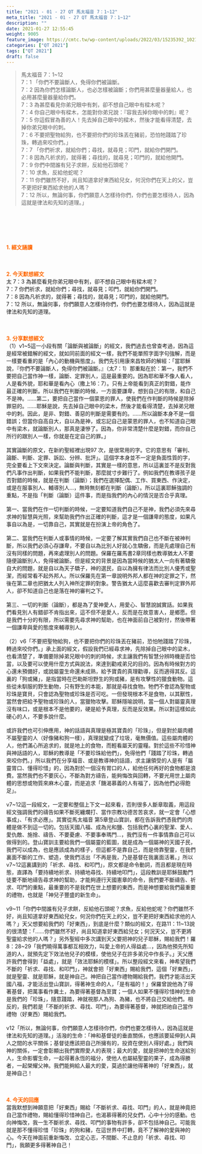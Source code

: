 ```yaml
---
title: "2021 - 01 - 27 QT 馬太福音 7：1~12"
meta_title: "2021 - 01 - 27 QT 馬太福音 7：1~12"
description: ""
date: 2021-01-27 12:55:45
weight: 9005
feature_image: https://cmtc.tw/wp-content/uploads/2022/03/15235392_10211799862337740_180693556567566654_o-1.webp
categories: ["QT 2021"]
tags: ["QT 2021"]
draft: false
---
```


<blockquote>馬太福音 7：1~12<br />
7：1 「你們不要論斷人，免得你們被論斷。<br />
7：2 因為你們怎樣論斷人，也必怎樣被論斷；你們用甚麼量器量給人，也必用甚麼量器量給你們。<br />
7：3 為甚麼看見你弟兄眼中有刺，卻不想自己眼中有樑木呢？<br />
7：4 你自己眼中有樑木，怎能對你弟兄說：『容我去掉你眼中的刺』呢？<br />
7：5 你這假冒為善的人！先去掉自己眼中的樑木，然後才能看得清楚，去掉你弟兄眼中的刺。<br />
7：6 不要把聖物給狗，也不要把你們的珍珠丟在豬前，恐怕牠踐踏了珍珠，轉過來咬你們。」<br />
7：7 「你們祈求，就給你們；尋找，就尋見；叩門，就給你們開門。<br />
7：8 因為凡祈求的，就得著；尋找的，就尋見；叩門的，就給他開門。<br />
7：9 你們中間誰有兒子求餅，反給他石頭呢？<br />
7：10 求魚，反給他蛇呢？<br />
7：11 你們雖然不好，尚且知道拿好東西給兒女，何況你們在天上的父，豈不更把好東西給求他的人嗎？<br />
7：12 所以，無論何事，你們願意人怎樣待你們，你們也要怎樣待人，因為這就是律法和先知的道理。」</blockquote><br />
&nbsp;<br />
<br />
&nbsp;<br />
<br />
<span style="color: #ff6600;"><strong>1. </strong><strong>經文誦讀</strong></span><br />
<br />
<span style="color: #ff6600;"><strong> </strong></span><br />
<br />
<span style="color: #ff6600;"><strong>2. 今天默想</strong><strong>經文<br />
</strong></span>太 7：3 為甚麼看見你弟兄眼中有刺，卻不想自己眼中有樑木呢？<br />
7：7 你們祈求，就給你們；尋找，就尋見；叩門，就給你們開門。<br />
7：8 因為凡祈求的，就得著；尋找的，就尋見；叩門的，就給他開門。<br />
7：12 所以，無論何事，你們願意人怎樣待你們，你們也要怎樣待人，因為這就是律法和先知的道理。<br />
<br />
&nbsp;<br />
<br />
<span style="color: #ff6600;"><strong>3. 分享默想經文<br />
</strong></span>（1）v1~5這一小段有關「論斷與被論斷」的經文，我們過去也曾查考過，因為這是經常被錯解的經文，就如同前面的經文一樣，我們不能單照字面字句強解，而是一樣要看重的是「內心的動機與態度」。我們先引用康來昌牧師的解經：「當耶穌說，『你們不要論斷人，免得你們被論斷。』（太7：1）那重點在於：第一，我們不要把自己當作神一樣，論斷、定罪別人，這是最重要的。因為耶和華不像人看人，人是看外貌，耶和華是看內心（撒上16：7）。只有上帝能看到真正的對錯，能作最正確的判斷。所以我們在判斷的時候，一方面要謙卑，想到自己的有限，和自己不是神。……第二，要把自己當作一個蒙恩的罪人，使我們在作判斷的時候是除掉罪惡的。……耶穌是說，先去掉自己眼中的梁木，然後才能看得清楚，去掉弟兄眼中的刺。因此，是非、對錯、善惡的判斷是需要有的。……所以論斷本身不是一個錯誤；但當你自高自大，自以為是神，或忘記自己是蒙恩的罪人，也不知道自己眼中有梁木，就論斷別人，那真是淒慘了。因為，你非常清楚什麼是對錯，而你自己所行的跟別人一樣，你就是在定自己的罪。」<br />
<br />
其實論斷的原文，在新約聖經裡出現97 次，是很常用的字。它的意思有「審判、論斷、判斷、定罪、訴訟、分辨、批評」。這個字本身並不一定是負面性質的字，完全要看上下文來決定。論斷與判斷，其實是一樣的意思，所以這裏並不是反對我們凡事作出判斷，如果我們不能判斷，那麼就寸步難行了。例如我們在教導孩子是否對錯的時候，就是在判斷（論斷）；我們在選擇配偶、工作、買東西、作決定，或是在服事別人、輔導別人…，無時無刻都在判斷（論斷）。所以這裏耶穌強調的重點，不是指「判斷（論斷）這件事，而是指我們的內心的情況是否合乎真理。<br />
<br />
第一、當我們在作一切判斷的時候，一定要知道我們自己不是神，我們必須先來尋求神的智慧與光照，來幫助我們作出正確的判斷，這才是一個謙卑的態度，如果凡事自以為是，一切靠自己，其實就是在扮演上帝的角色了。<br />
<br />
第二、當我們在判斷人或事情的時候，一定要了解其實我們自己也不斷在被神判斷，所以我們必須心存謙卑，不要自以為比別人好就心生驕傲，而是先處理自己有沒有同樣的問題，再來處理別人的問題。保羅在羅馬書2章同樣也教導猶太人不要隨便論斷別人，免得被論斷。但是經文的背景是因為當時候的猶太人一向有著驕傲自大的問題，就是自以為天子驕子，神的選民，自以為擁有律法而比別人優秀或聖潔，而經常看不起外邦人。所以保羅先在第一章說明外邦人都在神的定罪之下，然後在第二章也把猶太人列入神所定罪的對象。警告猶太人這麼喜歡去審判定罪外邦人，卻不知道自己也是落在神的審判之下。<br />
<br />
第三、一切的判斷（論斷），都是為了愛神愛人，用愛心、智慧說誠實話。如果我們看見別人有錯卻不肯指出來，這不但不是愛人，反而是在故意害人，是鄉愿。但是我們十分的有限，所以需要先尋求神的幫助，也在神面前自己被對付，然後帶著一個謙卑與愛的態度來輔導別人。<br />
<br />
（2）v6「不要把聖物給狗，也不要把你們的珍珠丟在豬前，恐怕牠踐踏了珍珠，轉過來咬你們。」承上面的經文，假設我們已經尋求神，先除掉自己眼中的梁木，也看清楚了，準備要除掉弟兄眼中的刺的時候，求主讓我們有智慧分辨時機是否恰當，以及要可以使用什麼方式與說法，來達到勸戒弟兄的目的。因為有時候對方的心還未預備好，或說屬靈生命還未成熟，給予寶貴的真理勸導，反而適得其反。這裏的「狗或豬」，是指當時在巴勒斯坦野生的狗或豬，是有攻擊性的獵食動物。這些從未馴服的野生動物，只有野生的本能，那就是尋找食物。牠們不會認為聖物或珍珠是寶貝，只會認為聖物或珍珠是否可吃。一但發現根本不是食物，以其獸性，當然會把給予聖物或珍珠的人，當獵物攻擊。耶穌隱喻說明，當一個人對屬靈真理沒有味口，或是根本不是他要的，硬是給予真理，反而是反效果。所以對這樣如此硬心的人，不要多說什麼。<br />
<br />
或許我們也可引伸應用，神的話語與真理是極其寶貴的「珍珠」，但是對於屬肉體不屬聖靈的人（好像豬和狗一樣），真理就變成了垃圾，毫無價值。這些屬肉體的人，他們滿心所追求的，就是地上的食物，而輕看屬天的靈糧。對於這些不珍惜神與神話語的人，耶穌的教導是「不要珍珠給他們」，免得他們「踐踏了珍珠，轉過來咬你們。」所以我們在分享福音、或是教導神的話語，求主讓領受的人是有「屬靈胃口、懂得珍惜」的，因為對於一個沒有胃口的人，給他任何再好的食物都是浪費。當然我們也不要灰心，不斷為對方禱告，能夠悔改與回轉，不要光用世上屬肉體的思想或物質來麻木心靈，而是追求「饑渴慕義的人有福了，因為他們必得飽足」。<br />
<br />
v7~12這一段經文，一定要和整個上下文一起來看，否則很多人斷章取義，用這段經文強調我們的禱告如果不斷死纏爛打、當作宗教功德苦苦哀求，就一定會「心想事成」、「有求必應」。其實從馬太福音 第5章登山寶訓，都在告訴我們憑我們的肉體是做不到這一切的。包括天國八福、成為光和鹽、包括我們心裏的聖潔、愛人、愛仇敵、施捨、禱告、不要憂慮、不要事奉瑪門…，我們沒有一件事情靠自己可以做得到的。登山寶訓主要給我們一個屬靈的藍圖，就是成為一個屬神的天國子民，我們可以成為，也是應該成為的樣子，但這都不是靠自己，而是倚靠聖靈，在我們裏面不斷的工作、塑造，使我們活出「不再是我，乃是基督在我裏面活著。」所以v7~12這裏講到的「祈求、尋找、和叩門」，原文都是命令動詞，而且都是現在時態，直譯為「要持續地祈求、持續地尋找、持續地叩門」，這段教訓是耶穌鼓勵門徒要不斷地禱告尋求神的幫助，才能夠遵行天國憲章的命令，我們要不斷禱告、祈求、叩門的重點，最重要的不是我們在世上想要的東西，而是神想要給我們最重要的禮物，也就是「神兒子豐盛的新生命」。<br />
<br />
v9~11「你們中間誰有兒子求餅，反給他石頭呢？求魚，反給他蛇呢？你們雖然不好，尚且知道拿好東西給兒女，何況你們在天上的父，豈不更把好東西給求他的人嗎？」天父想要給我們的「好東西」，到底是什麼？類似的經文，在路11：11~13說的很清楚：「……你們雖然不好，尚且知道拿好東西給兒女；何況天父，豈不更將聖靈給求他的人嗎？」另外聖經中多次講到天父要把神的兒子耶穌，賜給我們！羅8：28~29「我們曉得萬事都互相效力，叫愛上帝的人得益處…，因為他預先所知道的人，就預先定下效法他兒子的模樣，使他兒子在許多弟兄中作長子。」天父應許我們會得到「益處」，就是「效法耶穌的模樣」。所以整段經文來看，神希望我們不斷的「祈求、尋找、和叩門」，神就會把「好東西」賜給我們，這個「好東西」，就是聖靈、就是耶穌，就是神自己。神把自己當作禮物賜給我們，我們才能活出天國八福，才能活出登山寶訓，得著神生命的人，「是有福的！」保羅曾說他為了得著基督，把萬事看作糞土，為要得著基督為至寶；一個人如果不懂得珍惜神的生命是我們的「珍珠」，隨意踐踏，神就視那人為狗、為豬，也不將自己交給他們。相反的，我們若是「不斷的祈求、尋找、叩門」，為要得著基督，神就把祂自己當作禮物（好東西）賜給我們。<br />
<br />
v12「所以，無論何事，你們願意人怎樣待你們，你們也要怎樣待人，因為這就是律法和先知的道理。」活潑的生命：「神和基督徒的垂直關係，也應該要延伸到人與人之間的水平關係；基督徒應該把自己所擁有的，投資在使別人得好處。」我們與神的關係，一定會彰顯出我們實際愛人的表現；最大的愛，就是把神的生命送給別人，生命影響生命，一起得著永恆的福分，使他人也屬結聖靈的果子，成為得勝者，一起榮耀父神。我們能夠給人最大的愛，莫過於讓他得著神的「好東西」，就是神自己！<br />
<br />
&nbsp;<br />
<br />
<span style="color: #ff6600;"><strong>4. 今天的回應<br />
</strong></span>當我默想到神願意把「好東西」賜給「不斷祈求、尋找、叩門」的人，就是神竟把自己當作禮物，賜給懂得珍惜神自己，也渴慕得著的兒女們，心中十分的感動。也向神悔改，我一生不斷祈求、尋找、叩門的事物有許多，卻不包括神自己。可能我就是那不懂得珍惜「珍珠」的狗和豬，在這世界中打轉，竟不了解神的愛與神的心。今天在神面前重新悔改、立定心志，不間斷、不止息的「祈求、尋找、叩門」，我願更多得著神自己！<br />
<br />
&nbsp;
        